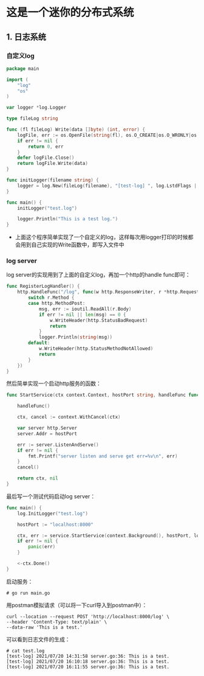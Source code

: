 # 这是一个迷你的分布式系统

## 1. 日志系统

### 自定义log
```go
package main

import (
	"log"
	"os"
)

var logger *log.Logger

type fileLog string

func (fl fileLog) Write(data []byte) (int, error) {
	logFile, err := os.OpenFile(string(fl), os.O_CREATE|os.O_WRONLY|os.O_APPEND, 0600)
	if err != nil {
		return 0, err
	}
	defer logFile.Close()
	return logFile.Write(data)
}

func initLogger(filename string) {
	logger = log.New(fileLog(filename), "[test-log] ", log.LstdFlags | log.Lshortfile)
}

func main() {
	initLogger("test.log")

	logger.Println("This is a test log.")
}
```
+ 上面这个程序简单实现了一个自定义的log，这样每次用logger打印的时候都会用到自己实现的Write函数中，即写入文件中

### log server
log server的实现用到了上面的自定义log，再加一个http的handle func即可：
```go
func RegisterLogHandler() {
	http.HandleFunc("/log", func(w http.ResponseWriter, r *http.Request){
		switch r.Method {
		case http.MethodPost:
			msg, err := ioutil.ReadAll(r.Body)
			if err != nil || len(msg) == 0 {
				w.WriteHeader(http.StatusBadRequest)
				return
			}
			logger.Println(string(msg))
		default:
			w.WriteHeader(http.StatusMethodNotAllowed)
			return
		}
	})
}
```

然后简单实现一个启动http服务的函数：
```go
func StartService(ctx context.Context, hostPort string, handleFunc func()) (context.Context, error) {

	handleFunc()

	ctx, cancel := context.WithCancel(ctx)

	var server http.Server
	server.Addr = hostPort

	err := server.ListenAndServe()
	if err != nil {
		fmt.Printf("server listen and serve get err=%v\n", err)
	}
	cancel()

	return ctx, nil
}
```

最后写一个测试代码启动log server：
```go
func main() {
	log.InitLogger("test.log")

	hostPort := "localhost:8000"

	ctx, err := service.StartService(context.Background(), hostPort, log.RegisterLogHandler)
	if err != nil {
		panic(err)
	}

	<-ctx.Done()
}
```

启动服务：
```
# go run main.go
```

用postman模拟请求（可以将一下curl导入到postman中）：
```
curl --location --request POST 'http://localhost:8000/log' \
--header 'Content-Type: text/plain' \
--data-raw 'This is a test.'
```

可以看到日志文件的生成：
```
# cat test.log 
[test-log] 2021/07/20 14:31:58 server.go:36: This is a test.
[test-log] 2021/07/20 16:10:18 server.go:36: This is a test.
[test-log] 2021/07/20 16:11:55 server.go:36: This is a test.
```